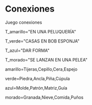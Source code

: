 
# Conexiones
Juego conexiones

T_amarillo="EN UNA PELUQUERÍA"

T_verde="CASAS EN BOB ESPONJA"

T_azul="DAR FORMA"

T_morado="SE LANZAN EN UNA PELEA"

amarillo=Tijeras,Cepillo,Cera,Espejo

verde=Piedra,Ancla,Piña,Cúpula

azul=Molde,Patrón,Matriz,Guía 

morado=Granada,Nieve,Comida,Puños




